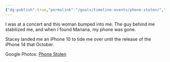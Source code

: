 ```yaml
---
{"dg-publish":true,"permalink":"/goals/timeline-events/phone-stolen/","tags":["timeline","personal"]}
---
```



I was at a concert and this woman bumped into me. The guy behind me stabilized me, and when I found Mariana, my phone was gone.

Stacey landed me an iPhone 10 to tide me over until the release of the iPhone 14 that October.

Google Photos: [Phone Stolen](https://photos.app.goo.gl/98zM495moKN3pJMN7)

